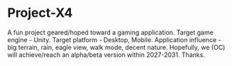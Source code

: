 # Project-X4
A fun project geared/hoped toward a gaming application. Target game engine - Unity. Target platform - Desktop, Mobile. Application influence - big terrain, rain, eagle view, walk mode, decent nature. Hopefully, we (OC) will achieve/reach an alpha/beta version within 2027-2031. Thanks.
